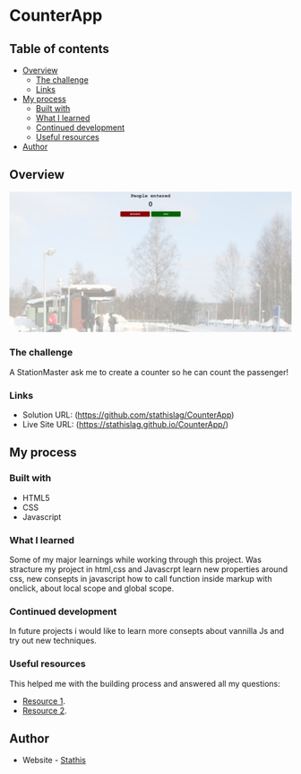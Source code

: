 # CounterApp

## Table of contents

- [Overview](#overview)
  - [The challenge](#the-challenge)
  - [Links](#links)
- [My process](#my-process)
  - [Built with](#built-with)
  - [What I learned](#what-i-learned)
  - [Continued development](#continued-development)
  - [Useful resources](#useful-resources)
- [Author](#author)

## Overview
![](screenshot/App-screenshot.jpg)
### The challenge

A StationMaster ask me to create a counter so he can count the passenger!

### Links

- Solution URL: (https://github.com/stathislag/CounterApp)
- Live Site URL: (https://stathislag.github.io/CounterApp/)

## My process

### Built with

- HTML5 
- CSS 
- Javascript

### What I learned

Some of my major learnings while working through this project. Was stracture my project in html,css and Javascrpt learn new properties around css, new consepts in javascript how to call function inside markup with onclick, about local scope and global scope.

### Continued development

In future projects i would like to learn more consepts about vannilla Js and try out new techniques.

### Useful resources
This helped me with the building process and answered all my questions:
- [Resource 1](https://developer.mozilla.org/).
- [Resource 2](https://www.w3schools.com/css/css_rwd_mediaqueries.asp).

## Author

- Website - [Stathis](https://github.com/stathislag)
